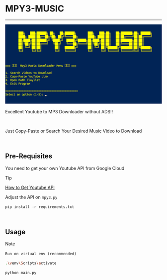 
# MPY3-MUSIC
---
![](preview.png)

Excellent Youtube to MP3 Downloader without ADS!! 

<br />

Just Copy-Paste or Search Your Desired Music Video to Download

<br />

## Pre-Requisites

You need to get your own Youtube API from Google Cloud

> [!tip]
> [How to Get Youtube API](https://www.youtube.com/watch?v=LLAZUTbc97I) 

Adjust the API on `mpy3.py`

```python
pip install -r requirements.txt
```

<br />

## Usage

> [!note]
> `Run on virtual env (recommended)`

```bash
.\venv\Scripts\activate
```

```python
python main.py
```

